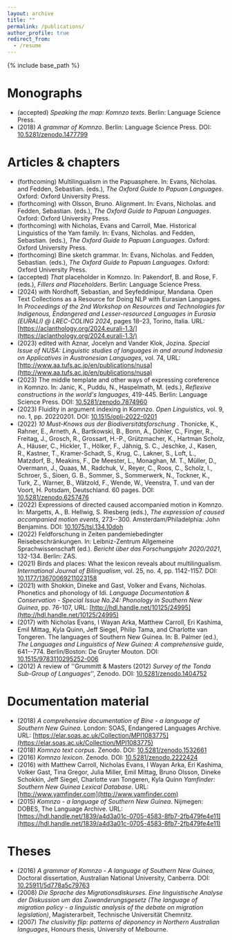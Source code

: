 ```yaml
---
layout: archive
title: ""
permalink: /publications/
author_profile: true
redirect_from:
  - /resume
---
```


{% include base_path %}

Monographs
===

* (accepted) *Speaking the map: Komnzo texts*. Berlin: Language Science Press.
* (2018) *A grammar of Komnzo*. Berlin: Language Science Press. DOI: [10.5281/zenodo.1477799](https://doi.org/10.5281/zenodo.1477799)

Articles & chapters
===

* (forthcoming) Multilingualism in the Papuasphere. In: Evans, Nicholas. and Fedden, Sebastian. (eds.), *The Oxford Guide to Papuan Languages*. Oxford: Oxford University Press.
* (forthcoming) with Olsson, Bruno. Alignment. In: Evans, Nicholas. and Fedden, Sebastian. (eds.), *The Oxford Guide to Papuan Languages*. Oxford: Oxford University Press.
* (forthcoming) with Nicholas, Evans and Carroll, Mae. Historical Linguistics of the Yam family. In: Evans, Nicholas. and Fedden, Sebastian. (eds.), *The Oxford Guide to Papuan Languages*. Oxford: Oxford University Press.
* (forthcoming) Bine sketch grammar. In: Evans, Nicholas. and Fedden, Sebastian. (eds.), *The Oxford Guide to Papuan Languages*. Oxford: Oxford University Press.
* (accepted) *That* placeholder in Komnzo. In: Pakendorf, B. and Rose, F. (eds.), *Fillers and Placeholders*. Berlin: Language Science Press.
* (2024) with Nordhoff, Sebastian, and Seyfeddinipur, Mandana. Open Text Collections as a Resource for Doing NLP with Eurasian Languages. In *Proceedings of the 2nd Workshop on Resources and Technologies for Indigenous, Endangered and Lesser-resourced Languages in Eurasia (EURALI) @ LREC-COLING 2024*, pages 18–23, Torino, Italia. URL: [https://aclanthology.org/2024.eurali-1.3/](https://aclanthology.org/2024.eurali-1.3/)
* (2023) edited with Aznar, Jocelyn and Vander Klok, Jozina. *Special Issue of NUSA: Linguistic studies of languages in and around Indonesia on Applicatives in Austronesian Languages*, vol. 74, URL: [http://www.aa.tufs.ac.jp/en/publications/nusa](http://www.aa.tufs.ac.jp/en/publications/nusa)
* (2023) The middle template and other ways of expressing coreference in Komnzo. In: Janic, K., Puddu, N., Haspelmath, M. (eds.), *Reflexive constructions in the world's languages*, 419-445. Berlin: Language Science Press. DOI: [10.5281/zenodo.7874960](https://doi.org/10.5281/zenodo.7874960)
* (2023) Fluidity in argument indexing in Komnzo. *Open Linguistics*, vol. 9, no. 1, pp. 20220201. DOI: [10.1515/opli-2022-0201](https://doi.org/10.1515/opli-2022-0201)
* (2022) *10 Must-Knows aus der Biodiversitätsforschung*	. Thonicke, K., Rahner, E., Arneth, A., Bartkowski, B., Bonn, A., Döhler, C., Finger, R., Freitag, J., Grosch, R., Grossart, H.-P., Grützmacher, K., Hartman Scholz, A., Häuser, C., Hickler, T., Hölker, F., Jähnig, S. C., Jeschke, J., Kasen, R., Kastner, T., Kramer-Schadt, S., Krug, C., Lakner, S., Loft, L., Matzdorf, B., Meakins, F., De Meester, L., Monaghan, M. T., Müller, D., Overmann, J., Quaas, M., Radchuk, V., Reyer, C., Roos, C., Scholz, I., Schroer, S., Sioen, G. B., Sommer, S., Sommerwerk, N., Tockner, K., Turk, Z., Warner, B., Wätzold, F., Wende, W., Veenstra, T. und van der Voort, H. Potsdam, Deutschland. 60 pages. DOI: [10.5281/zenodo.6257476](https://zenodo.org/record/6257476)
* (2022) Expressions of directed caused accompanied motion in Komnzo. In: Margetts, A., B. Hellwig, S. Riesberg (eds.), *The expression of caused accompanied motion events*, 273--300. Amsterdam/Philadelphia: John Benjamins. DOI: [10.1075/tsl.134.10doh](https://doi.org/10.1075/tsl.134.10doh)
* (2022) Feldforschung in Zeiten pandemiebedingter Reisebeschränkungen. In: Leibniz-Zentrum Allgemeine Sprachwissenschaft (ed.). *Bericht über das Forschungsjahr 2020/2021*, 132-134. Berlin: ZAS.
* (2021) Birds and places: What the lexicon reveals about multilingualism. *International Journal of Bilingualism*, vol. 25, no. 4, pp. 1142-1157. DOI: [10.1177/13670069211023158](https://doi.org/10.1177/13670069211023158)
* (2021) with Shokkin, Dineke and Gast, Volker and Evans, Nicholas. Phonetics and phonology of Idi. *Language Documentation \& Conservation - Special Issue No.24: Phonology in Southern New Guinea*, pp. 76-107, URL: [http://hdl.handle.net/10125/24995](http://hdl.handle.net/10125/24995)
* (2017) with Nicholas Evans, I Wayan Arka, Matthew Carroll, Eri Kashima, Emil Mittag, Kyla Quinn, Jeff Siegel, Philip Tama, and Charlotte van Tongeren. The languages of Southern New Guinea. In: B. Palmer (ed.), *The Languages and Linguistics of New Guinea: A comprehensive guide*, 641--774. Berlin/Boston: De Gruyter Mouton. DOI: [10.1515/9783110295252-006](https://doi.org/10.1515/9783110295252-006}) 
* (2012) A review of ''Grummitt & Masters (2012) *Survey of the Tonda Sub-Group of Languages*'', Zenodo. DOI: [10.5281/zenodo.1404752](http://doi.org/10.5281/zenodo.1404752)

Documentation material
===

* (2018) *A comprehensive documentation of Bine - a language of Southern New Guinea*. London: SOAS, Endangered Languages Archive. URL: [https://elar.soas.ac.uk/Collection/MPI1083775](https://elar.soas.ac.uk/Collection/MPI1083775)
* (2018) *Komnzo text corpus*. Zenodo. DOI: [10.5281/zenodo.1532661](http://doi.org/10.5281/zenodo.1532661)
* (2016) *Komnzo lexicon*. Zenodo. DOI: [10.5281/zenodo.2222424](http://doi.org/10.5281/zenodo.2222424)
* (2016) with Matthew Carroll, Nicholas Evans, I Wayan Arka, Eri Kashima, Volker Gast, Tina Gregor, Julia Miller, Emil Mittag, Bruno Olsson, Dineke Schokkin, Jeff Siegel, Charlotte van Tongeren, Kyla Quinn *Yamfinder: Southern New Guinea Lexical Database*. URL: [http://www.yamfinder.com](http://www.yamfinder.com)
* (2015) *Komnzo - a language of Southern New Guinea*. Nijmegen: DOBES, The Language Archive. URL: [https://hdl.handle.net/1839/a4d3a01c-0705-4583-8fb7-2fb479fe4e11](https://hdl.handle.net/1839/a4d3a01c-0705-4583-8fb7-2fb479fe4e11)

Theses
===

* (2016) *A grammar of Komnzo - A language of Southern New Guinea*, Doctoral dissertation, Australian National University, Canberra. DOI: [10.25911/5d778a5c79763](https://doi.org/10.25911/5d778a5c79763)
* (2008) *Die Sprache des Migrationsdiskurses. Eine linguistische Analyse der Diskussion um das Zuwanderungsgesetz (The language of migration policy - a linguistic analysis of the debate on migration legislation)*, Magisterarbeit, Technische Universität Chemnitz.
* (2007) *The clusivitiy flip: patterns of deponency in Northern Australian languages*, Honours thesis, University of Melbourne.